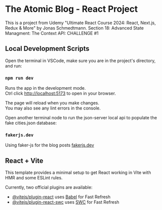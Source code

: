 # The Atomic Blog - React Project

This is a project from Udemy "Ultimate React Course 2024: React, Next.js, Redux & More" by Jonas Schmedtmann.
Section 18: Advanced State Managment: The Context API: CHALLENGE #1

## Local Development Scripts

Open the terminal in VSCode, make sure you are in the project's directory, and run:

### `npm run dev`

Runs the app in the development mode.\
Ctrl click [http://localhost:5173](http://localhost:5173) to open in your browser.

The page will reload when you make changes.\
You may also see any lint errors in the console.

Open another terminal node to run the json-server local api to populate the fake cities.json database:

### `fakerjs.dev`

Using faker-js for the blog posts [fakerjs.dev](https://fakerjs.dev/)

## React + Vite

This template provides a minimal setup to get React working in Vite with HMR and some ESLint rules.

Currently, two official plugins are available:

- [@vitejs/plugin-react](https://github.com/vitejs/vite-plugin-react/blob/main/packages/plugin-react/README.md) uses [Babel](https://babeljs.io/) for Fast Refresh
- [@vitejs/plugin-react-swc](https://github.com/vitejs/vite-plugin-react-swc) uses [SWC](https://swc.rs/) for Fast Refresh
